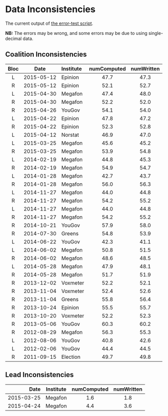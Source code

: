 Data Inconsistencies
====================
The current output of [the error-test script][tests].

**NB:** The errors may be wrong, and some errors may be due to using single-decimal data.

Coalition Inconsistencies
-------------------------

Bloc | Date       | Institute | numComputed | numWritten
:---:|:----------:|:----------|:-----------:|:---------:
 L   | 2015-05-12 | Epinion   | 47.7 | 47.3
 R   | 2015-05-12 | Epinion   | 52.1 | 52.7
 L   | 2015-04-30 | Megafon   | 47.4 | 48.0
 R   | 2015-04-30 | Megafon   | 52.2 | 52.0
 R   | 2015-04-26 | YouGov    | 54.1 | 54.0
 L   | 2015-04-22 | Epinion   | 47.8 | 47.2
 R   | 2015-04-22 | Epinion   | 52.3 | 52.8
 L   | 2015-04-12 | Norstat   | 46.9 | 47.0
 L   | 2015-03-25 | Megafon   | 45.6 | 45.2
 R   | 2015-03-25 | Megafon   | 53.9 | 54.8
 L   | 2014-02-19 | Megafon   | 44.8 | 45.3
 R   | 2014-02-19 | Megafon   | 54.9 | 54.7
 L   | 2014-01-28 | Megafon   | 42.7 | 43.7
 R   | 2014-01-28 | Megafon   | 56.0 | 56.3
 L   | 2014-11-27 | Megafon   | 44.0 | 44.8
 R   | 2014-11-27 | Megafon   | 54.2 | 55.2
 L   | 2014-11-27 | Megafon   | 44.0 | 44.8
 R   | 2014-11-27 | Megafon   | 54.2 | 55.2
 R   | 2014-10-21 | YouGov    | 57.9 | 58.0
 R   | 2014-07-30 | Greens    | 54.8 | 53.9
 L   | 2014-06-22 | YouGov    | 42.3 | 41.1
 L   | 2014-06-02 | Megafon   | 50.8 | 51.5
 R   | 2014-06-02 | Megafon   | 48.6 | 48.5
 L   | 2014-05-28 | Megafon   | 47.9 | 48.1
 R   | 2014-05-28 | Megafon   | 51.7 | 51.9
 R   | 2013-12-02 | Voxmeter  | 52.2 | 52.1
 R   | 2013-11-04 | Voxmeter  | 52.4 | 52.6
 R   | 2013-11-04 | Greens    | 55.8 | 56.4
 R   | 2013-10-24 | Epinion   | 55.5 | 55.7
 R   | 2013-10-20 | Voxmeter  | 52.2 | 52.3
 R   | 2013-05-06 | YouGov    | 60.3 | 60.2
 R   | 2012-08-29 | Megafon   | 56.3 | 55.3
 L   | 2012-08-06 | YouGov    | 40.8 | 42.6
 L   | 2012-02-06 | YouGov    | 44.4 | 44.5
 R   | 2011-09-15 | Election  | 49.7 | 49.8

Lead Inconsistencies
--------------------

Date        | Institute | numComputed | numWritten
-----------:|-----------|:-----------:|:---------:
 2015-03-25 | Megafon   | 1.6         | 1.8
 2015-04-24 | Megafon   | 4.4         | 3.6


[tests]: https://github.com/ndarville/danish-polls/tree/master/_tests

